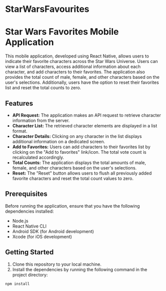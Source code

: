 # StarWarsFavourites
# Star Wars Favorites Mobile Application

This mobile application, developed using React Native, allows users to indicate their favorite characters across the Star Wars Universe. Users can view a list of characters, access additional information about each character, and add characters to their favorites. The application also provides the total count of male, female, and other characters based on the user's selections. Additionally, users have the option to reset their favorites list and reset the total counts to zero.

## Features

- **API Request:** The application makes an API request to retrieve character information from the server.
- **Character List:** The retrieved character elements are displayed in a list format.
- **Character Details:** Clicking on any character in the list displays additional information on a dedicated screen.
- **Add to Favorites:** Users can add characters to their favorites list by clicking on the "Add to favorites" link/icon. The total vote count is recalculated accordingly.
- **Total Counts:** The application displays the total amounts of male, female, and other characters based on the user's selections.
- **Reset:** The "Reset" button allows users to flush all previously added favorite characters and reset the total count values to zero.

## Prerequisites

Before running the application, ensure that you have the following dependencies installed:

- Node.js
- React Native CLI
- Android SDK (for Android development)
- Xcode (for iOS development)

## Getting Started

1. Clone this repository to your local machine.
2. Install the dependencies by running the following command in the project directory:

```shell
npm install
```

